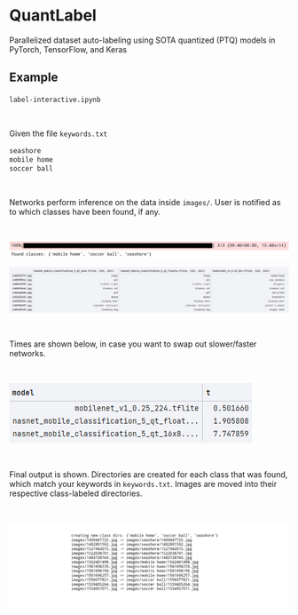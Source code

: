 # QuantLabel

Parallelized dataset auto-labeling using SOTA quantized (PTQ) models in PyTorch, TensorFlow, and Keras

## Example

`label-interactive.ipynb`

<br>

Given the file `keywords.txt`

```
seashore
mobile home
soccer ball
```

<br>


Networks perform inference on the data inside `images/`. User is notified as to which classes have been found, if any.

<br>


![](resources/found_images.png)

![](resources/df.png)

<br>


Times are shown below, in case you want to swap out slower/faster networks.

<br>


![](resources/times.png)

<br>


Final output is shown. Directories are created for each class that was found, which match your keywords
in `keywords.txt`. Images are moved into their respective class-labeled directories.

<br>

![](resources/output.png)
